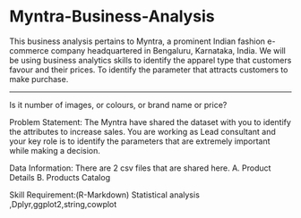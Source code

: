 # Myntra-Business-Analysis
This business analysis pertains to Myntra, a prominent Indian fashion e-commerce company headquartered in Bengaluru, Karnataka, India.
We will be using business analytics skills to identify the apparel type that customers favour and their prices. 
To identify the parameter that attracts customers to make purchase.
-------------------------------- -------------------------------- -------------------------------- --------------------------------
Is it  number of images, or colours, or brand name or price?

Problem Statement: The Myntra have shared the dataset with you to identify the attributes to increase sales. You are working as Lead consultant and your key role is to identify the parameters that are extremely important while making a decision.

Data Information:
There are 2 csv files that are shared here.
A. Product Details
B. Products Catalog

Skill Requirement:(R-Markdown)
Statistical analysis ,Dplyr,ggplot2,string,cowplot









